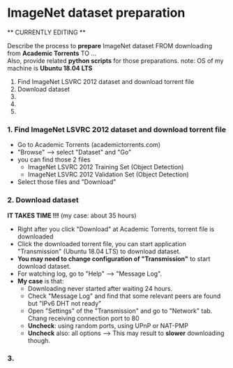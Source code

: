 # ImageNet dataset preparation

** CURRENTLY EDITING **

Describe the process to **prepare** ImageNet dataset FROM downloading from **Academic Torrents** TO ...  
Also, provide related **python scripts** for those preparations.  note: OS of my machine is **Ubuntu 18.04 LTS**

1. Find ImageNet LSVRC 2012 dataset and download torrent file
2. Download dataset
3. 
4.
5.


### 1. Find ImageNet LSVRC 2012 dataset and download torrent file
* Go to Academic Torrents (academictorrents.com)
* "Browse" --> select "Dataset" and "Go"
* you can find those 2 files
  - ImageNet LSVRC 2012 Training Set (Object Detection)
  - ImageNet LSVRC 2012 Validation Set (Object Detection)
* Select those files and "Download"


### 2. Download dataset
**IT TAKES TIME !!!**  (my case: about 35 hours)

* Right after you click "Download" at Academic Torrents, torrent file is downloaded
* Click the downloaded torrent file, you can start application "Transmission" (Ubuntu 18.04 LTS) to download dataset.
* **You may need to change configuration of "Transmission"** to start download dataset.
* For watching log, go to "Help" --> "Message Log".
* **My case** is that:
  - Downloading never started after waiting 24 hours.
  - Check "Message Log" and find that some relevant peers are found but "IPv6 DHT not ready"
  - Open "Settings" of the "Transmission" and go to "Network" tab.  Chang receiving connection port to 80
  - **Uncheck**: using random ports, using UPnP or NAT-PMP
  - **Uncheck** also:  all options
    -->  This may result to **slower** downloading though.
  
### 3. 
